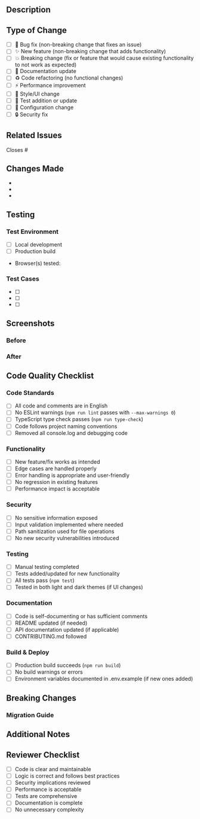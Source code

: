 ## Description

<!-- Provide a brief description of the changes in this PR -->

## Type of Change

<!-- Mark the relevant option with an "x" -->

- [ ] 🐛 Bug fix (non-breaking change that fixes an issue)
- [ ] ✨ New feature (non-breaking change that adds functionality)
- [ ] 💥 Breaking change (fix or feature that would cause existing functionality to not work as expected)
- [ ] 📝 Documentation update
- [ ] ♻️ Code refactoring (no functional changes)
- [ ] ⚡ Performance improvement
- [ ] 🎨 Style/UI change
- [ ] 🧪 Test addition or update
- [ ] 🔧 Configuration change
- [ ] 🔒 Security fix

## Related Issues

<!-- Link related issues using "Closes #123" or "Relates to #456" -->

Closes #

## Changes Made

<!-- List the main changes made in this PR -->

-
-
-

## Testing

<!-- Describe the testing you've done -->

### Test Environment

- [ ] Local development
- [ ] Production build
- Browser(s) tested:

### Test Cases

<!-- Describe the test scenarios you've covered -->

- [ ]
- [ ]
- [ ]

## Screenshots

<!-- If applicable, add screenshots to demonstrate the changes -->
<!-- Remove this section if not applicable -->

### Before

<!-- Screenshot or description of the behavior before changes -->

### After

<!-- Screenshot or description of the behavior after changes -->

## Code Quality Checklist

<!-- Ensure all items are checked before requesting review -->

### Code Standards

- [ ] All code and comments are in English
- [ ] No ESLint warnings (`npm run lint` passes with `--max-warnings 0`)
- [ ] TypeScript type check passes (`npm run type-check`)
- [ ] Code follows project naming conventions
- [ ] Removed all console.log and debugging code

### Functionality

- [ ] New feature/fix works as intended
- [ ] Edge cases are handled properly
- [ ] Error handling is appropriate and user-friendly
- [ ] No regression in existing features
- [ ] Performance impact is acceptable

### Security

- [ ] No sensitive information exposed
- [ ] Input validation implemented where needed
- [ ] Path sanitization used for file operations
- [ ] No new security vulnerabilities introduced

### Testing

- [ ] Manual testing completed
- [ ] Tests added/updated for new functionality
- [ ] All tests pass (`npm test`)
- [ ] Tested in both light and dark themes (if UI changes)

### Documentation

- [ ] Code is self-documenting or has sufficient comments
- [ ] README updated (if needed)
- [ ] API documentation updated (if applicable)
- [ ] CONTRIBUTING.md followed

### Build & Deploy

- [ ] Production build succeeds (`npm run build`)
- [ ] No build warnings or errors
- [ ] Environment variables documented in .env.example (if new ones added)

## Breaking Changes

<!-- If this is a breaking change, describe the migration path -->
<!-- Remove this section if not applicable -->

### Migration Guide

## Additional Notes

<!-- Any additional information that reviewers should know -->

## Reviewer Checklist

<!-- For reviewers - ensure these are verified during review -->

- [ ] Code is clear and maintainable
- [ ] Logic is correct and follows best practices
- [ ] Security implications reviewed
- [ ] Performance is acceptable
- [ ] Tests are comprehensive
- [ ] Documentation is complete
- [ ] No unnecessary complexity
